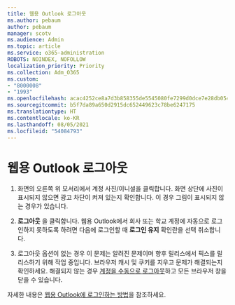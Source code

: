 ```yaml
---
title: 웹용 Outlook 로그아웃
ms.author: pebaum
author: pebaum
manager: scotv
ms.audience: Admin
ms.topic: article
ms.service: o365-administration
ROBOTS: NOINDEX, NOFOLLOW
localization_priority: Priority
ms.collection: Adm_O365
ms.custom:
- "8000008"
- "1993"
ms.openlocfilehash: acac4252ce8a7d3b858355de5545080fe7299d0dce7e28db05436e2b06e8c3f6
ms.sourcegitcommit: b5f7da89a650d2915dc652449623c78be6247175
ms.translationtype: HT
ms.contentlocale: ko-KR
ms.lasthandoff: 08/05/2021
ms.locfileid: "54084793"
---
```

# <a name="sign-out-of-outlook-on-the-web"></a>웹용 Outlook 로그아웃

1. 화면의 오른쪽 위 모서리에서 계정 사진/이니셜을 클릭합니다. 화면 상단에 사진이 표시되지 않으면 광고 차단이 켜져 있는지 확인합니다. 이 경우 그림이 표시되지 않는 경우가 있습니다.

2. **로그아웃** 을 클릭합니다. 웹용 Outlook에서 회사 또는 학교 계정에 자동으로 로그인하지 못하도록 하려면 다음에 로그인할 때 **로그인 유지** 확인란을 선택 취소합니다.

3. 로그아웃 옵션이 없는 경우 이 문제는 알려진 문제이며 향후 릴리스에서 픽스를 릴리스하기 위해 작업 중입니다.  브라우저 캐시 및 쿠키를 지우고 문제가 해결되는지 확인하세요.  해결되지 않는 경우 [계정을 수동으로 로그아웃](https://login.live.com/logout.srf)하고 모든 브라우저 창을 닫을 수 있습니다.

자세한 내용은 [웹용 Outlook에 로그인하는 방법](https://support.office.com/article/how-to-sign-in-to-outlook-on-the-web-763fab4d-0138-4814-b450-37fc286bcb79)을 참조하세요.
